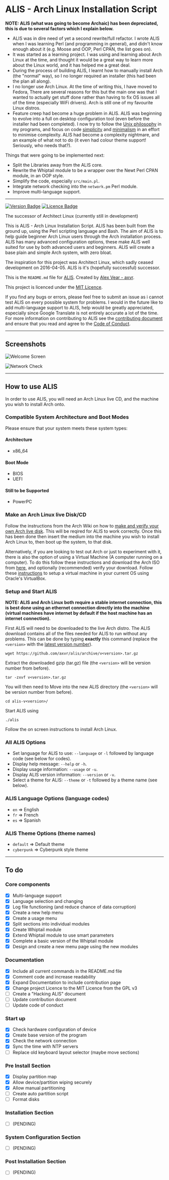 # ALIS - Arch Linux Installation Script


**NOTE: ALIS (what was going to become Archaic) has been depreciated, this is
due to several factors which I explain below.**

* ALIS was in dire need of yet a second rewrite/full refactor. I wrote ALIS when
  I was learning Perl (and programming in general), and didn't know enough about
  it (e.g. Moose and OOP, Perl CPAN, the list goes on).
* It was started as a learning project. I was using and learning about Arch
  Linux at the time, and thought it would be a great way to learn more about the
  Linux world, and it has helped me a great deal.
* During the process of building ALIS, I learnt how to manually install Arch
  (the "normal" way), so I no longer required an installer (this had been the
  plan all along).
* I no longer use Arch Linux. At the time of writing this, I have moved to
  Fedora, There are several reasons for this but the main one was that I wanted
  to actually get stuff done rather than having to fix OS issues all of the time
  (especially WiFi drivers). Arch is still one of my favourite Linux distros.
* Feature creep had become a huge problem in ALIS. ALIS was beginning to evolve
  into a full on desktop configuration tool (even before the installer had been
  completed). I now try to follow the [Unix
  philosophy](http://www.catb.org/~esr/writings/taoup/html/ch01s06.html) in my
  programs, and focus on code
  [simplicity](https://www.youtube.com/watch?v=rI8tNMsozo0) and
  [minimalism](http://minifesto.org/) in an effort to minimise complexity. ALIS
  had become a complexity nightmare, and an example of what not to do (it even
  had colour theme support!  Seriously, who needs that?). 

Things that were going to be implemented next:

* Split the Libraries away from the ALIS core.
* Rewrite the Whiptail module to be a wrapper over the Newt Perl CPAN module, in
  an OOP style.
* Simplify the code, especially `src/main.pl`.
* Integrate network checking into the `network.pm` Perl module.
* Improve multi-language support.

---

<!-- Badges made using https://shields.io/ -->
[![Version Badge](https://img.shields.io/badge/Version-v0.3.0-brightgreen.svg)](https://github.com/axvr/alis/releases)
[![Licence Badge](https://img.shields.io/badge/Licence-MIT-blue.svg)](https://github.com/axvr/alis/blob/master/LICENCE)

The successor of Architect Linux (currently still in development)

This is ALIS - Arch Linux Installation Script. ALIS has been built from the ground up, using the Perl scripting language and Bash. The aim of ALIS is to help guide beginner Arch Linux users through the Arch installation process. ALIS has many advanced configuration options, these make ALIS well suited for use by both advanced users and beginners. ALIS will create a base plain and simple Arch system, with zero bloat.

The inspiration for this project was Architect Linux, which sadly ceased development on 2016-04-05. ALIS is it's (hopefully successful) successor.

This is the ```README.md``` file for [ALIS](https://github.com/axvr/alis). Created by [Alex Vear - axvr](https://github.com/axvr).

This project is licenced under the [MIT Licence](https://github.com/axvr/alis/blob/master/LICENCE).

If you find any bugs or errors, please feel free to submit an issue as i cannot test ALIS on every possible system for problems. I would in the future like to add multi-language support to ALIS, help would be greatly appreciated, especially since Google Translate is not entirely accurate a lot of the time. For more information on contributing to ALIS see the [contributing document](https://github.com/axvr/alis/blob/master/CONTRIBUTING.md) and ensure that you read and agree to the [Code of Conduct](https://github.com/axvr/alis/blob/master/CODE_OF_CONDUCT.md).

---

## Screenshots

![Welcome Screen](docs/screenshots/001-alis-welcome-screen.png)

![Network Check](docs/screenshots/003-alis-network-check.png)


---

## How to use ALIS

In order to use ALIS, you will need an Arch Linux live CD, and the machine you wish to install Arch onto.

### Compatible System Architecture and Boot Modes

Please ensure that your system meets these system types:

#### Architecture

* x86_64

#### Boot Mode

* BIOS
* UEFI

#### Still to be Supported

* PowerPC


### Make an Arch Linux live Disk/CD

Follow the instructions from the Arch Wiki on how to [make and verify your own Arch live disk](https://wiki.archlinux.org/index.php/Category:Getting_and_installing_Arch). This will be reqired for ALIS to work correctly. Once this has been done then insert the medium into the machine you wish to install Arch Linux to, then boot up the system, to that disk.

Alternatively, if you are looking to test out Arch or just to experiment with it, there is also the option of using a Virtual Machine (A computer running on a computer). To do this follow these instructions and download the Arch ISO from [here](https://wiki.archlinux.org/index.php/Category:Getting_and_installing_Arch), and optionally (recommended) verify your download. Follow these [instructions](https://www.virtualbox.org/manual/ch01.html) to setup a virtual machine in your current OS using Oracle's VirtualBox.

### Setup and Start ALIS

**NOTE: ALIS and Arch Linux both require a stable internet connection, this is best done using an ethernet connection directly into the machine (virtual machines have internet by default if the host machine has an internet connection).**

First ALIS will need to be downloaded to the live Arch distro. The ALIS download contains all of the files needed for ALIS to run without any problems. This can be done by typing **exactly** this command (replace the ```<version>``` with the [latest version number](https://github.com/axvr/alis/releases)).

```wget https://github.com/axvr/alis/archive/v<version>.tar.gz```

Extract the downloaded gzip (tar.gz) file (the ```<version>``` will be version number from before).

```tar -zxvf v<version>.tar.gz```

You will then need to Move into the new ALIS directory (the ```<version>``` will be version number from before).

```cd alis-v<version>/```

Start ALIS using

```./alis```

Follow the on screen instructions to install Arch Linux.


### All ALIS Options

* Set language for ALIS to use: ```--language``` or ```-l``` followed by language code (see below for codes).
* Display help message: ```--help``` or ```-h```.
* Display usage information: ```--usage``` or ```-u```.
* Display ALIS version information: ```--version``` or ```-v```.
* Select a theme for ALIS: ```--theme``` or ```-t``` followed by a theme name (see below).


### ALIS Language Options (language codes)

* ```en``` => English
* ```fr``` => French
* ```es``` => Spanish


### ALIS Theme Options (theme names)

* ```default```   => Default theme
* ```cyberpunk``` => Cyberpunk style theme


---


## To do

### Core components

* [x] Multi-language support
* [x] Language selection and changing
* [x] Log file functioning (and reduce chance of data corruption)
* [x] Create a new help menu
* [x] Create a usage menu
* [x] Split sections into individual modules
* [x] Create Whiptail module
* [x] Extend Whiptail module to use smart parameters
* [x] Complete a basic version of the Whiptail module
* [x] Design and create a new menu page using the new modules

### Documentation

* [x] Include all current commands in the README.md file
* [x] Comment code and increase readability
* [x] Expand Documentation to include contribution page
* [x] Change project Licence to the MIT Licence from the GPL v3
* [ ] Create a "Hacking ALIS" document
* [ ] Update contribution document
* [ ] Update code of conduct

### Start up

* [x] Check hardware configuration of device
* [x] Create base version of the program
* [x] Check the network connection
* [x] Sync the time with NTP servers
* [ ] Replace old keyboard layout selector (maybe move sections)

### Pre Install Section

* [x] Display partition map
* [x] Allow device/partition wiping securely
* [x] Allow manual partitioning
* [ ] Create auto partition script
* [ ] Format disks

### Installation Section

* [ ] (PENDING)

### System Configuration Section

* [ ] (PENDING)

### Post Installation Section

* [ ] (PENDING)

